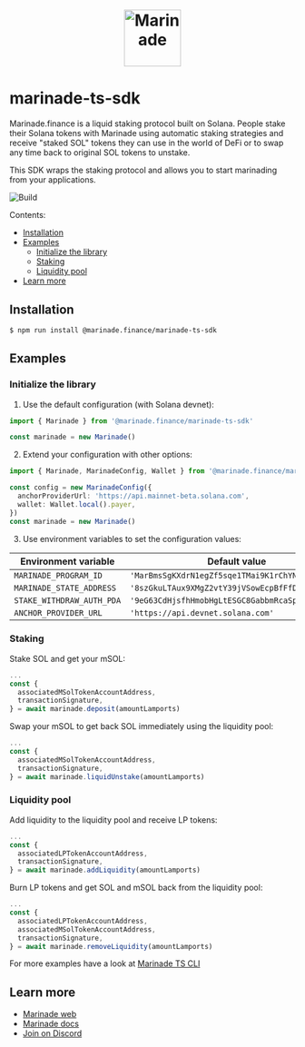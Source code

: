 # <p align="center"><a href="https://marinade.finance/"><img src="https://raw.githubusercontent.com/marinade-finance/liquid-staking-program/main/Docs/img/MNDE.png" height="100" alt="Marinade"></a>

# marinade-ts-sdk

Marinade.finance is a liquid staking protocol built on Solana. People stake their Solana tokens with Marinade using automatic staking strategies and receive "staked SOL" tokens they can use in the world of DeFi or to swap any time back to original SOL tokens to unstake.

This SDK wraps the staking protocol and allows you to start marinading from your applications.

![Build](https://github.com/marinade-finance/marinade-ts-sdk/actions/workflows/build-test.yml/badge.svg)

Contents:
- [Installation](#installation)
- [Examples](#examples)
   - [Initialize the library](#initialize-the-library)
   - [Staking](#staking)
   - [Liquidity pool](#liquidity-pool)
- [Learn more](#learn-more)

## Installation
```bash
$ npm run install @marinade.finance/marinade-ts-sdk
```

## Examples

### Initialize the library

1) Use the default configuration (with Solana devnet):
```ts
import { Marinade } from '@marinade.finance/marinade-ts-sdk'

const marinade = new Marinade()
```

2) Extend your configuration with other options:
```ts
import { Marinade, MarinadeConfig, Wallet } from '@marinade.finance/marinade-ts-sdk'

const config = new MarinadeConfig({
  anchorProviderUrl: 'https://api.mainnet-beta.solana.com',
  wallet: Wallet.local().payer,
})
const marinade = new Marinade()
```

3) Use environment variables to set the configuration values:

| Environment variable      | Default value                                    |
| ------------------------- | ------------------------------------------------ |
| `MARINADE_PROGRAM_ID`     | `'MarBmsSgKXdrN1egZf5sqe1TMai9K1rChYNDJgjq7aD'`  |
| `MARINADE_STATE_ADDRESS`  | `'8szGkuLTAux9XMgZ2vtY39jVSowEcpBfFfD8hXSEqdGC'` |
| `STAKE_WITHDRAW_AUTH_PDA` | `'9eG63CdHjsfhHmobHgLtESGC8GabbmRcaSpHAZrtmhco'` |
| `ANCHOR_PROVIDER_URL`     | `'https://api.devnet.solana.com'`                |

### Staking

Stake SOL and get your mSOL:
```ts
...
const {
  associatedMSolTokenAccountAddress,
  transactionSignature,
} = await marinade.deposit(amountLamports)
```

Swap your mSOL to get back SOL immediately using the liquidity pool:
```ts
...
const {
  associatedMSolTokenAccountAddress,
  transactionSignature,
} = await marinade.liquidUnstake(amountLamports)
```

### Liquidity pool

Add liquidity to the liquidity pool and receive LP tokens:
```ts
...
const {
  associatedLPTokenAccountAddress,
  transactionSignature,
} = await marinade.addLiquidity(amountLamports)
```

Burn LP tokens and get SOL and mSOL back from the liquidity pool:
```ts
...
const {
  associatedLPTokenAccountAddress,
  associatedMSolTokenAccountAddress,
  transactionSignature,
} = await marinade.removeLiquidity(amountLamports)
```

For more examples have a look at [Marinade TS CLI](https://github.com/marinade-finance/marinade-ts-cli)

## Learn more
- [Marinade web](https://marinade.finance)
- [Marinade docs](https://docs.marinade.finance/)
- [Join on Discord](https://discord.com/invite/6EtUf4Euu6)
